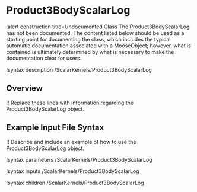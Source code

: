 # Product3BodyScalarLog

!alert construction title=Undocumented Class
The Product3BodyScalarLog has not been documented. The content listed below should be used as a starting point for
documenting the class, which includes the typical automatic documentation associated with a
MooseObject; however, what is contained is ultimately determined by what is necessary to make the
documentation clear for users.

!syntax description /ScalarKernels/Product3BodyScalarLog

## Overview

!! Replace these lines with information regarding the Product3BodyScalarLog object.

## Example Input File Syntax

!! Describe and include an example of how to use the Product3BodyScalarLog object.

!syntax parameters /ScalarKernels/Product3BodyScalarLog

!syntax inputs /ScalarKernels/Product3BodyScalarLog

!syntax children /ScalarKernels/Product3BodyScalarLog
